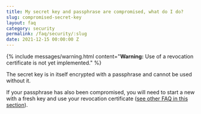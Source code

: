 ```yaml
---
title: My secret key and passphrase are compromised, what do I do?
slug: compromised-secret-key
layout: faq
category: security
permalink: /faq/security/:slug
date: 2021-12-15 00:00:00 Z
---
```


{% include messages/warning.html
    content="<b>Warning:</b> Use of a revocation certificate is not yet implemented."
%}

The secret key is in itself encrypted with a passphrase and cannot be used without it.

If your passphrase has also been compromised, you will need to start a new with a fresh key and use your 
revocation certificate ([see other FAQ in this section](/faq/security/revocation-certificate)).
